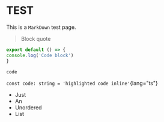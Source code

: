 # TEST

This is a `MarkDown` test page.

> Block quote

```js [file.js]{2} meta-info=val
export default () => {
console.log('Code block')
}
```


`code`

`const code: string = 'highlighted code inline'`{lang="ts"}

- Just
- An
- Unordered
- List
